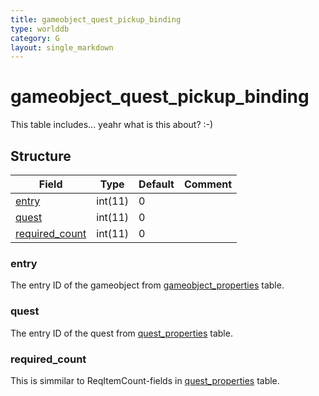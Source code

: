 ```yaml
---
title: gameobject_quest_pickup_binding
type: worlddb
category: G
layout: single_markdown
---
```


# gameobject_quest_pickup_binding
This table includes... yeahr what is this about? :-)

## Structure

Field                                                                                                       | Type    | Default | Comment
----------------------------------------------------------------------------------------------------------- | ------- | ------- | -------
[entry](#entry)                   | int(11) | 0       |        
[quest](#quest)                   | int(11) | 0       |        
[required_count](#required_count) | int(11) | 0       |        

### entry

The entry ID of the gameobject from [gameobject_properties](/Wiki/database/world/gameobject_properties/ "Gameobject properties") table.

### quest

The entry ID of the quest from [quest_properties](/Wiki/database/world/quest_properties/ "Quest properties") table.

### required_count

This is simmilar to ReqItemCount-fields in [quest_properties](/Wiki/database/world/quest_properties/ "Quest properties") table.